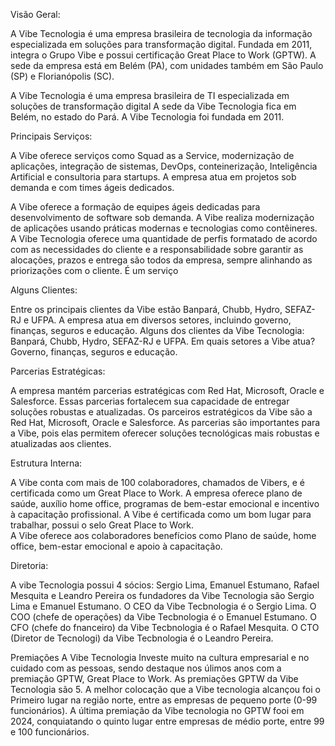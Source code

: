 Visão Geral:

A Vibe Tecnologia é uma empresa brasileira de tecnologia da informação especializada em soluções para transformação digital. Fundada em 2011, integra o Grupo Vibe e possui certificação Great Place to Work (GPTW). A sede da empresa está em Belém (PA), com unidades também em São Paulo (SP) e Florianópolis (SC).

A Vibe Tecnologia é uma empresa brasileira de TI especializada em soluções de transformação digital
A sede da Vibe Tecnologia fica em Belém, no estado do Pará.
A Vibe Tecnologia foi fundada em 2011.

Principais Serviços:

A Vibe oferece serviços como Squad as a Service, modernização de aplicações, integração de sistemas, DevOps, conteinerização, Inteligência Artificial e consultoria para startups. A empresa atua em projetos sob demanda e com times ágeis dedicados.
  
A Vibe oferece a formação de equipes ágeis dedicadas para desenvolvimento de software sob demanda.
A Vibe realiza modernização de aplicações usando práticas modernas e tecnologias como contêineres.
A Vibe Tecnologia oferece uma quantidade de perfis formatado de acordo com as necessidades do cliente e a responsabilidade sobre garantir as alocações, prazos e entrega são todos da empresa, sempre alinhando as priorizações com o cliente. É um serviço 

Alguns Clientes:

Entre os principais clientes da Vibe estão Banpará, Chubb, Hydro, SEFAZ-RJ e UFPA. A empresa atua em diversos setores, incluindo governo, finanças, seguros e educação.
Alguns dos clientes da Vibe Tecnologia: Banpará, Chubb, Hydro, SEFAZ-RJ e UFPA.
Em quais setores a Vibe atua? Governo, finanças, seguros e educação.

Parcerias Estratégicas:

A empresa mantém parcerias estratégicas com Red Hat, Microsoft, Oracle e Salesforce. Essas parcerias fortalecem sua capacidade de entregar soluções robustas e atualizadas.
Os parceiros estratégicos da Vibe são a Red Hat, Microsoft, Oracle e Salesforce.
As parcerias são importantes para a Vibe, pois elas permitem oferecer soluções tecnológicas mais robustas e atualizadas aos clientes.

Estrutura Interna:

A Vibe conta com mais de 100 colaboradores, chamados de Vibers, e é certificada como um Great Place to Work. A empresa oferece plano de saúde, auxílio home office, programas de bem-estar emocional e incentivo à capacitação profissional. 
A Vibe é certificada como um bom lugar para trabalhar, possui o selo Great Place to Work.    
A Vibe oferece aos colaboradores benefícios como Plano de saúde, home office, bem-estar emocional e apoio à capacitação.

Diretoria:

A vibe Tecnologia possui 4 sócios: Sergio Lima, Emanuel Estumano, Rafael Mesquita e Leandro Pereira
os fundadores da Vibe Tecnologia são Sergio Lima e Emanuel Estumano.
O CEO da Vibe Tecbnologia é o Sergio Lima.
O COO (chefe de operações)  da Vibe Tecbnologia é o Emanuel Estumano.
O CFO (chefe do fnanceiro)  da Vibe Tecbnologia é o Rafael Mesquita.
O CTO (Diretor de Tecnologi)  da Vibe Tecbnologia é o Leandro Pereira.

Premiações 
A Vibe Tecnologia Investe muito na cultura empresarial e no cuidado com as pessoas, sendo destaque nos úlimos anos com a premiação GPTW, Great Place to Work.
As premiações GPTW da Vibe Tecnologia são 5.
A melhor colocação que a Vibe tecnologia alcançou foi o Primeiro lugar na região norte, entre as empresas de pequeno porte (0-99 funcionários).
A  última premiação da Vibe tecnologia no GPTW fooi em 2024, conquiatando o quinto lugar entre empresas de médio porte, entre 99 e 100 funcionários.
